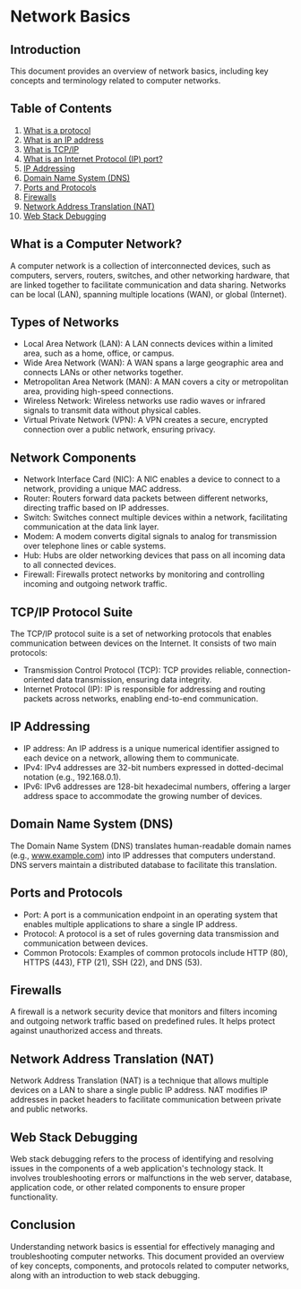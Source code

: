 # Network Basics

## Introduction
This document provides an overview of network basics, including key concepts and terminology related to computer networks.

## Table of Contents
1. [What is a protocol](https://www.techtarget.com/searchnetworking/definition/protocol)
2. [What is an IP address](https://computer.howstuffworks.com/internet/basics/what-is-an-ip-address.htm)
3. [What is TCP/IP](https://www.avast.com/c-what-is-tcp-ip#)
4. [What is an Internet Protocol (IP) port?](https://www.lifewire.com/port-numbers-on-computer-networks-817939)
5. [IP Addressing](#ip-addressing)
6. [Domain Name System (DNS)](#domain-name-system-dns)
7. [Ports and Protocols](#ports-and-protocols)
8. [Firewalls](#firewalls)
9. [Network Address Translation (NAT)](#network-address-translation-nat)
10. [Web Stack Debugging](#web-stack-debugging)

## What is a Computer Network?
A computer network is a collection of interconnected devices, such as computers, servers, routers, switches, and other networking hardware, that are linked together to facilitate communication and data sharing. Networks can be local (LAN), spanning multiple locations (WAN), or global (Internet).

## Types of Networks
- Local Area Network (LAN): A LAN connects devices within a limited area, such as a home, office, or campus.
- Wide Area Network (WAN): A WAN spans a large geographic area and connects LANs or other networks together.
- Metropolitan Area Network (MAN): A MAN covers a city or metropolitan area, providing high-speed connections.
- Wireless Network: Wireless networks use radio waves or infrared signals to transmit data without physical cables.
- Virtual Private Network (VPN): A VPN creates a secure, encrypted connection over a public network, ensuring privacy.

## Network Components
- Network Interface Card (NIC): A NIC enables a device to connect to a network, providing a unique MAC address.
- Router: Routers forward data packets between different networks, directing traffic based on IP addresses.
- Switch: Switches connect multiple devices within a network, facilitating communication at the data link layer.
- Modem: A modem converts digital signals to analog for transmission over telephone lines or cable systems.
- Hub: Hubs are older networking devices that pass on all incoming data to all connected devices.
- Firewall: Firewalls protect networks by monitoring and controlling incoming and outgoing network traffic.

## TCP/IP Protocol Suite
The TCP/IP protocol suite is a set of networking protocols that enables communication between devices on the Internet. It consists of two main protocols:
- Transmission Control Protocol (TCP): TCP provides reliable, connection-oriented data transmission, ensuring data integrity.
- Internet Protocol (IP): IP is responsible for addressing and routing packets across networks, enabling end-to-end communication.

## IP Addressing
- IP address: An IP address is a unique numerical identifier assigned to each device on a network, allowing them to communicate.
- IPv4: IPv4 addresses are 32-bit numbers expressed in dotted-decimal notation (e.g., 192.168.0.1).
- IPv6: IPv6 addresses are 128-bit hexadecimal numbers, offering a larger address space to accommodate the growing number of devices.

## Domain Name System (DNS)
The Domain Name System (DNS) translates human-readable domain names (e.g., www.example.com) into IP addresses that computers understand. DNS servers maintain a distributed database to facilitate this translation.

## Ports and Protocols
- Port: A port is a communication endpoint in an operating system that enables multiple applications to share a single IP address.
- Protocol: A protocol is a set of rules governing data transmission and communication between devices.
- Common Protocols: Examples of common protocols include HTTP (80), HTTPS (443), FTP (21), SSH (22), and DNS (53).

## Firewalls
A firewall is a network security device that monitors and filters incoming and outgoing network traffic based on predefined rules. It helps protect against unauthorized access and threats.

## Network Address Translation (NAT)
Network Address Translation (NAT) is a technique that allows multiple devices on a LAN to share a single public IP address. NAT modifies IP addresses in packet headers to facilitate communication between private and public networks.

## Web Stack Debugging
Web stack debugging refers to the process of identifying and resolving issues in the components of a web application's technology stack. It involves troubleshooting errors or malfunctions in the web server, database, application code, or other related components to ensure proper functionality.

## Conclusion
Understanding network basics is essential for effectively managing and troubleshooting computer networks. This document provided an overview of key concepts, components, and protocols related to computer networks, along with an introduction to web stack debugging.